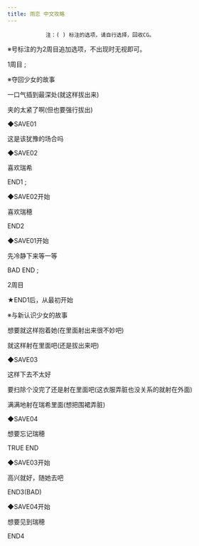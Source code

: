 ```yaml
---
title: 雨恋 中文攻略
---
```


                注：( ) 标注的选项，请自行选择，回收CG。

※号标注的为2周目追加选项，不出现时无视即可。



1周目 ;



※夺回少女的故事

一口气插到最深处(就这样拔出来)

夹的太紧了啊(但也要强行拔出)

◆SAVE01

这是该犹豫的场合吗

◆SAVE02

喜欢瑞希



END1 ;



◆SAVE02开始

喜欢瑞穂



END2



◆SAVE01开始

先冷静下来等一等



BAD END ;



2周目



★END1后，从最初开始



※与新认识少女的故事

想要就这样抱着她(在里面射出来很不妙吧)

就这样射在里面吧(还是拔出来吧)

◆SAVE03

这样下去不太好

要扫除个没完了还是射在里面吧(这衣服弄脏也没关系的就射在外面)

满满地射在瑞希里面(想把围裙弄脏)

◆SAVE04

想要忘记瑞穂



TRUE END



◆SAVE03开始

高兴就好，随她去吧



END3(BAD)





◆SAVE04开始

想要见到瑞穂



END4


              
